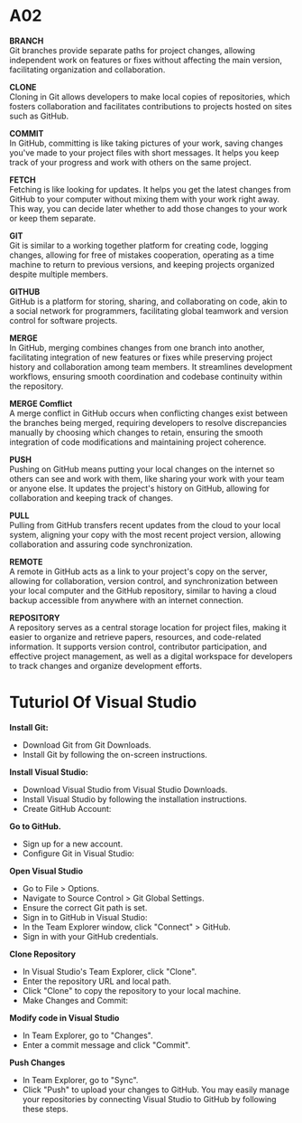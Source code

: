 # A02

**BRANCH**<br>
Git branches provide separate paths for project changes, allowing independent work on features or fixes without affecting the main version, facilitating organization and collaboration.

**CLONE** <br>
Cloning in Git allows developers to make local copies of repositories, which fosters collaboration and facilitates contributions to projects hosted on sites such as GitHub.

**COMMIT**<br>
In GitHub, committing is like taking pictures of your work, saving changes you've made to your project files with short messages. It helps you keep track of your progress and work with others on the same project.


**FETCH**<br>
Fetching is like looking for updates. It helps you get the latest changes from GitHub to your computer without mixing them with your work right away. This way, you can decide later whether to add those changes to your work or keep them separate.

**GIT**<br>
Git is similar to a working together platform for creating code, logging changes, allowing for free of mistakes cooperation, operating as a time machine to return to previous versions, and keeping projects organized despite multiple members.

**GITHUB**<br>
GitHub is a platform for storing, sharing, and collaborating on code, akin to a social network for programmers, facilitating global teamwork and version control for software projects.

 **MERGE**<br>
In GitHub, merging combines changes from one branch into another, facilitating integration of new features or fixes while preserving project history and collaboration among team members. It streamlines development workflows, ensuring smooth coordination and codebase continuity within the repository.

**MERGE Comflict**<br>
A merge conflict in GitHub occurs when conflicting changes exist between the branches being merged, requiring developers to resolve discrepancies manually by choosing which changes to retain, ensuring the smooth integration of code modifications and maintaining project coherence.

**PUSH**<br>
Pushing on GitHub means putting your local changes on the internet so others can see and work with them, like sharing your work with your team or anyone else. It updates the project's history on GitHub, allowing for collaboration and keeping track of changes.

**PULL**<br>
Pulling from GitHub transfers recent updates from the cloud to your local system, aligning your copy with the most recent project version, allowing collaboration and assuring code synchronization.


**REMOTE**<br>
A remote in GitHub acts as a link to your project's copy on the server, allowing for collaboration, version control, and synchronization between your local computer and the GitHub repository, similar to having a cloud backup accessible from anywhere with an internet connection.

**REPOSITORY**<br>
A repository serves as a central storage location for project files, making it easier to organize and retrieve papers, resources, and code-related information. It supports version control, contributor participation, and effective project management, as well as a digital workspace for developers to track changes and organize development efforts.

 # Tuturiol Of Visual Studio

**Install Git:**<br>

+ Download Git from Git Downloads.
+ Install Git by following the on-screen instructions.

**Install Visual Studio:**<br>
+ Download Visual Studio from Visual Studio Downloads.
+ Install Visual Studio by following the installation instructions.
+ Create GitHub Account:

**Go to GitHub.**<br>
+ Sign up for a new account.
+ Configure Git in Visual Studio:

**Open Visual Studio**<br>
+ Go to File > Options.
+ Navigate to Source Control > Git Global Settings.
+ Ensure the correct Git path is set.
+ Sign in to GitHub in Visual Studio:
+ In the Team Explorer window, click "Connect" > GitHub.
+ Sign in with your GitHub credentials.

**Clone Repository**<br>
+ In Visual Studio's Team Explorer, click "Clone".
+ Enter the repository URL and local path.
+ Click "Clone" to copy the repository to your local machine.
+ Make Changes and Commit:

**Modify code in Visual Studio**<br>
+ In Team Explorer, go to "Changes".
+ Enter a commit message and click "Commit".

**Push Changes**<br>

+ In Team Explorer, go to "Sync".
+ Click "Push" to upload your changes to GitHub.
You may easily manage your repositories by connecting Visual Studio to GitHub by following these steps.





````````````````````````````````````````````````````
































































